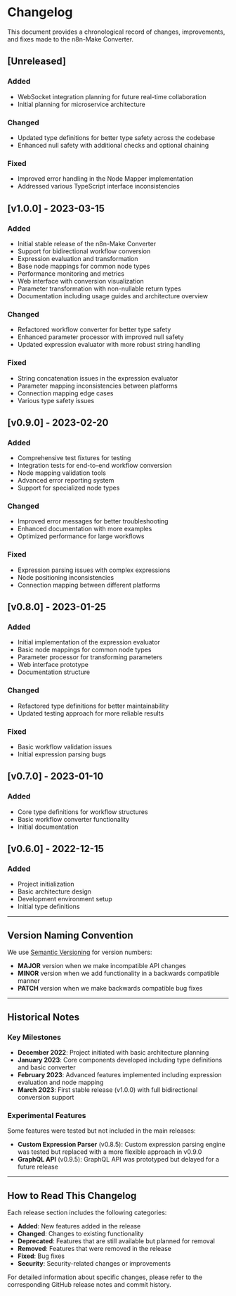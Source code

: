 # Changelog

This document provides a chronological record of changes, improvements, and fixes made to the n8n-Make Converter.

## [Unreleased]

### Added
- WebSocket integration planning for future real-time collaboration
- Initial planning for microservice architecture

### Changed
- Updated type definitions for better type safety across the codebase
- Enhanced null safety with additional checks and optional chaining

### Fixed
- Improved error handling in the Node Mapper implementation
- Addressed various TypeScript interface inconsistencies

## [v1.0.0] - 2023-03-15

### Added
- Initial stable release of the n8n-Make Converter
- Support for bidirectional workflow conversion
- Expression evaluation and transformation
- Base node mappings for common node types
- Performance monitoring and metrics
- Web interface with conversion visualization
- Parameter transformation with non-nullable return types
- Documentation including usage guides and architecture overview

### Changed
- Refactored workflow converter for better type safety
- Enhanced parameter processor with improved null safety
- Updated expression evaluator with more robust string handling

### Fixed
- String concatenation issues in the expression evaluator
- Parameter mapping inconsistencies between platforms
- Connection mapping edge cases
- Various type safety issues

## [v0.9.0] - 2023-02-20

### Added
- Comprehensive test fixtures for testing
- Integration tests for end-to-end workflow conversion
- Node mapping validation tools
- Advanced error reporting system
- Support for specialized node types

### Changed
- Improved error messages for better troubleshooting
- Enhanced documentation with more examples
- Optimized performance for large workflows

### Fixed
- Expression parsing issues with complex expressions
- Node positioning inconsistencies
- Connection mapping between different platforms

## [v0.8.0] - 2023-01-25

### Added
- Initial implementation of the expression evaluator
- Basic node mappings for common node types
- Parameter processor for transforming parameters
- Web interface prototype
- Documentation structure

### Changed
- Refactored type definitions for better maintainability
- Updated testing approach for more reliable results

### Fixed
- Basic workflow validation issues
- Initial expression parsing bugs

## [v0.7.0] - 2023-01-10

### Added
- Core type definitions for workflow structures
- Basic workflow converter functionality
- Initial documentation

## [v0.6.0] - 2022-12-15

### Added
- Project initialization
- Basic architecture design
- Development environment setup
- Initial type definitions

---

## Version Naming Convention

We use [Semantic Versioning](https://semver.org/) for version numbers:

- **MAJOR** version when we make incompatible API changes
- **MINOR** version when we add functionality in a backwards compatible manner
- **PATCH** version when we make backwards compatible bug fixes

---

## Historical Notes

### Key Milestones

- **December 2022**: Project initiated with basic architecture planning
- **January 2023**: Core components developed including type definitions and basic converter
- **February 2023**: Advanced features implemented including expression evaluation and node mapping
- **March 2023**: First stable release (v1.0.0) with full bidirectional conversion support

### Experimental Features

Some features were tested but not included in the main releases:

- **Custom Expression Parser** (v0.8.5): Custom expression parsing engine was tested but replaced with a more flexible approach in v0.9.0
- **GraphQL API** (v0.9.5): GraphQL API was prototyped but delayed for a future release

---

## How to Read This Changelog

Each release section includes the following categories:

- **Added**: New features added in the release
- **Changed**: Changes to existing functionality
- **Deprecated**: Features that are still available but planned for removal
- **Removed**: Features that were removed in the release
- **Fixed**: Bug fixes
- **Security**: Security-related changes or improvements

For detailed information about specific changes, please refer to the corresponding GitHub release notes and commit history. 